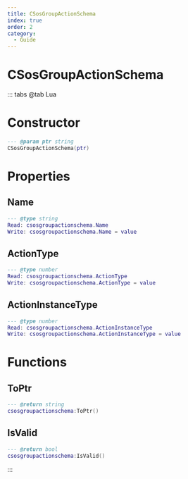 ```yaml
---
title: CSosGroupActionSchema
index: true
order: 2
category:
  - Guide
---
```


# CSosGroupActionSchema

::: tabs
@tab Lua
# Constructor
```lua
--- @param ptr string
CSosGroupActionSchema(ptr)
```
# Properties
## Name 
```lua
--- @type string
Read: csosgroupactionschema.Name
Write: csosgroupactionschema.Name = value
```
## ActionType 
```lua
--- @type number
Read: csosgroupactionschema.ActionType
Write: csosgroupactionschema.ActionType = value
```
## ActionInstanceType 
```lua
--- @type number
Read: csosgroupactionschema.ActionInstanceType
Write: csosgroupactionschema.ActionInstanceType = value
```
# Functions
## ToPtr
```lua
--- @return string
csosgroupactionschema:ToPtr()
```
## IsValid
```lua
--- @return bool
csosgroupactionschema:IsValid()
```

:::